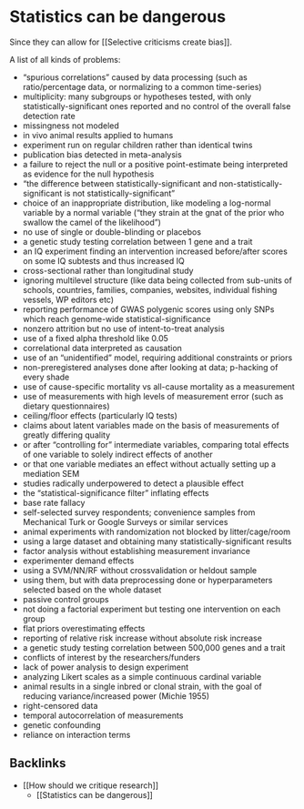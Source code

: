 # Statistics can be dangerous
Since they can allow for [[Selective criticisms create bias]].

A list of all kinds of problems:
* “spurious correlations” caused by data processing (such as ratio/percentage data, or normalizing to a common time-series)
* multiplicity: many subgroups or hypotheses tested, with only statistically-significant ones reported and no control of the overall false detection rate
* missingness not modeled
* in vivo animal results applied to humans
* experiment run on regular children rather than identical twins
* publication bias detected in meta-analysis
* a failure to reject the null or a positive point-estimate being interpreted as evidence for the null hypothesis
* “the difference between statistically-significant and non-statistically-significant is not statistically-significant”
* choice of an inappropriate distribution, like modeling a log-normal variable by a normal variable (“they strain at the gnat of the prior who swallow the camel of the likelihood”)
* no use of single or double-blinding or placebos
* a genetic study testing correlation between 1 gene and a trait
* an IQ experiment finding an intervention increased before/after scores on some IQ subtests and thus increased IQ
* cross-sectional rather than longitudinal study
* ignoring multilevel structure (like data being collected from sub-units of schools, countries, families, companies, websites, individual fishing vessels, WP editors etc)
* reporting performance of GWAS polygenic scores using only SNPs which reach genome-wide statistical-significance
* nonzero attrition but no use of intent-to-treat analysis
* use of a fixed alpha threshold like 0.05
* correlational data interpreted as causation
* use of an “unidentified” model, requiring additional constraints or priors
* non-preregistered analyses done after looking at data; p-hacking of every shade
* use of cause-specific mortality vs all-cause mortality as a measurement
* use of measurements with high levels of measurement error (such as dietary questionnaires)
* ceiling/floor effects (particularly IQ tests)
* claims about latent variables made on the basis of measurements of greatly differing quality
* or after “controlling for” intermediate variables, comparing total effects of one variable to solely indirect effects of another
* or that one variable mediates an effect without actually setting up a mediation SEM
* studies radically underpowered to detect a plausible effect
* the “statistical-significance filter” inflating effects
* base rate fallacy
* self-selected survey respondents; convenience samples from Mechanical Turk or Google Surveys or similar services
* animal experiments with randomization not blocked by litter/cage/room
* using a large dataset and obtaining many statistically-significant results
* factor analysis without establishing measurement invariance
* experimenter demand effects
* using a SVM/NN/RF without crossvalidation or heldout sample
* using them, but with data preprocessing done or hyperparameters selected based on the whole dataset
* passive control groups
* not doing a factorial experiment but testing one intervention on each group
* flat priors overestimating effects
* reporting of relative risk increase without absolute risk increase
* a genetic study testing correlation between 500,000 genes and a trait
* conflicts of interest by the researchers/funders
* lack of power analysis to design experiment
* analyzing Likert scales as a simple continuous cardinal variable
* animal results in a single inbred or clonal strain, with the goal of reducing variance/increased power (Michie 1955)
* right-censored data
* temporal autocorrelation of measurements
* genetic confounding
* reliance on interaction terms

## Backlinks
* [[How should we critique research]]
	* [[Statistics can be dangerous]]

<!-- #service -->

<!-- {BearID:04D1208C-8B27-4C3D-9188-077EF23E00D4-15756-0000130BF52A7B81} -->
